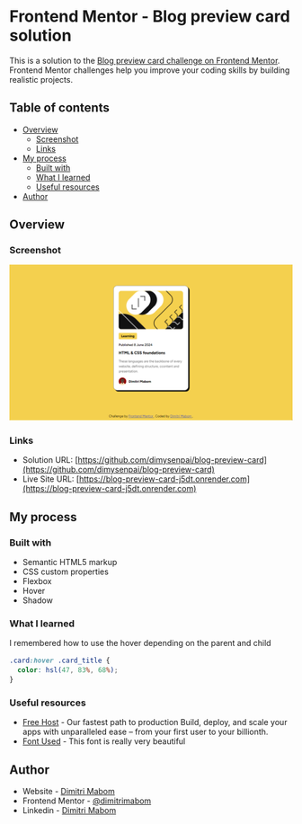 # Frontend Mentor - Blog preview card solution

This is a solution to the [Blog preview card challenge on Frontend Mentor](https://www.frontendmentor.io/challenges/blog-preview-card-ckPaj01IcS). Frontend Mentor challenges help you improve your coding skills by building realistic projects. 

## Table of contents

- [Overview](#overview)
  - [Screenshot](#screenshot)
  - [Links](#links)
- [My process](#my-process)
  - [Built with](#built-with)
  - [What I learned](#what-i-learned)
  - [Useful resources](#useful-resources)
- [Author](#author)

## Overview

### Screenshot

![](./assets/Screenshots/screenshot1.png)

### Links

- Solution URL: [https://github.com/dimysenpai/blog-preview-card](https://github.com/dimysenpai/blog-preview-card)
- Live Site URL: [https://blog-preview-card-j5dt.onrender.com](https://blog-preview-card-j5dt.onrender.com)

## My process

### Built with

- Semantic HTML5 markup
- CSS custom properties
- Flexbox
- Hover
- Shadow

### What I learned

I remembered how to use the hover depending on the parent and child

```css
.card:hover .card_title {
  color: hsl(47, 83%, 68%);
}
```

### Useful resources

- [Free Host](https://render.com/) - Our fastest path to production
Build, deploy, and scale your apps with unparalleled ease – from your first user to your billionth.
- [Font Used](https://fonts.google.com/specimen/Figtree) - This font is really very beautiful

## Author

- Website - [Dimitri Mabom](https://github.com/dimitrimabom)
- Frontend Mentor - [@dimitrimabom](https://www.frontendmentor.io/profile/dimitrimabom)
- Linkedin - [Dimitri Mabom](https://www.linkedin.com/in/dimitri-mabom/)
